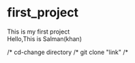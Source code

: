 # first_project
This is my first project
<br>
Hello,This is Salman(khan)

/* cd-change directory
/* git clone "link"
/* 
